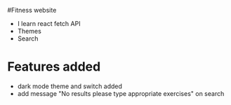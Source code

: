 #Fitness website
- I learn react fetch API
- Themes
- Search


# Features added
- dark mode theme and switch added
- add message "No results please type appropriate exercises" on search
